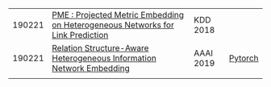 



|        |                                                              |           |                                            |
| ------ | ------------------------------------------------------------ | --------- | ------------------------------------------ |
| 190221 | [PME : Projected Metric Embedding on Heterogeneous Networks for Link Prediction](https://dl.acm.org/citation.cfm?id=3219986) | KDD 2018  |                                            |
| 190221 | [Relation Structure-Aware Heterogeneous Information Network Embedding](http://shichuan.org/doc/63.pdf) | AAAI 2019 | [Pytorch](https://github.com/rootlu/RHINE) |
|        |                                                              |           |                                            |

